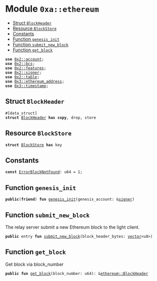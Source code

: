 
<a name="0xa_ethereum"></a>

# Module `0xa::ethereum`



-  [Struct `BlockHeader`](#0xa_ethereum_BlockHeader)
-  [Resource `BlockStore`](#0xa_ethereum_BlockStore)
-  [Constants](#@Constants_0)
-  [Function `genesis_init`](#0xa_ethereum_genesis_init)
-  [Function `submit_new_block`](#0xa_ethereum_submit_new_block)
-  [Function `get_block`](#0xa_ethereum_get_block)


<pre><code><b>use</b> <a href="">0x2::account</a>;
<b>use</b> <a href="">0x2::bcs</a>;
<b>use</b> <a href="">0x2::features</a>;
<b>use</b> <a href="">0x2::signer</a>;
<b>use</b> <a href="">0x2::table</a>;
<b>use</b> <a href="">0x3::ethereum_address</a>;
<b>use</b> <a href="">0x3::timestamp</a>;
</code></pre>



<a name="0xa_ethereum_BlockHeader"></a>

## Struct `BlockHeader`



<pre><code>#[data_struct]
<b>struct</b> <a href="ethereum.md#0xa_ethereum_BlockHeader">BlockHeader</a> <b>has</b> <b>copy</b>, drop, store
</code></pre>



<a name="0xa_ethereum_BlockStore"></a>

## Resource `BlockStore`



<pre><code><b>struct</b> <a href="ethereum.md#0xa_ethereum_BlockStore">BlockStore</a> <b>has</b> key
</code></pre>



<a name="@Constants_0"></a>

## Constants


<a name="0xa_ethereum_ErrorBlockNotFound"></a>



<pre><code><b>const</b> <a href="ethereum.md#0xa_ethereum_ErrorBlockNotFound">ErrorBlockNotFound</a>: u64 = 1;
</code></pre>



<a name="0xa_ethereum_genesis_init"></a>

## Function `genesis_init`



<pre><code><b>public</b>(<b>friend</b>) <b>fun</b> <a href="ethereum.md#0xa_ethereum_genesis_init">genesis_init</a>(genesis_account: &<a href="">signer</a>)
</code></pre>



<a name="0xa_ethereum_submit_new_block"></a>

## Function `submit_new_block`

The relay server submit a new Ethereum block to the light client.


<pre><code><b>public</b> entry <b>fun</b> <a href="ethereum.md#0xa_ethereum_submit_new_block">submit_new_block</a>(block_header_bytes: <a href="">vector</a>&lt;u8&gt;)
</code></pre>



<a name="0xa_ethereum_get_block"></a>

## Function `get_block`

Get block via block_number


<pre><code><b>public</b> <b>fun</b> <a href="ethereum.md#0xa_ethereum_get_block">get_block</a>(block_number: u64): &<a href="ethereum.md#0xa_ethereum_BlockHeader">ethereum::BlockHeader</a>
</code></pre>
